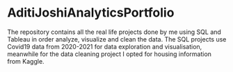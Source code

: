 # AditiJoshiAnalyticsPortfolio
The repository contains all the real life projects done by me using SQL and Tableau 
in order analyze, visualize and clean the data.
The SQL projects use Covid19 data from 2020-2021 for data exploration and visualisation,
meanwhile for the data cleaning project I opted for housing information from Kaggle.
